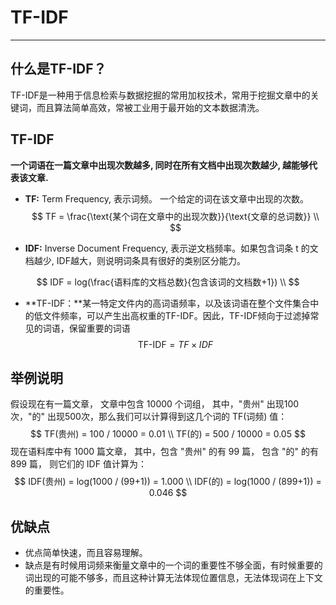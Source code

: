 # TF-IDF

---

## 什么是TF-IDF？
TF-IDF是一种用于信息检索与数据挖掘的常用加权技术，常用于挖掘文章中的关键词，而且算法简单高效，常被工业用于最开始的文本数据清洗。

## TF-IDF

**一个词语在一篇文章中出现次数越多, 同时在所有文档中出现次数越少, 越能够代表该文章.**

- **TF:** Term Frequency, 表示词频。 一个给定的词在该文章中出现的次数。
  $$
  TF = \frac{\text{某个词在文章中的出现次数}}{\text{文章的总词数}}  \\
  $$

- **IDF:** Inverse Document Frequency, 表示逆文档频率。如果包含词条 t 的文档越少, IDF越大，则说明词条具有很好的类别区分能力。

$$
IDF = log(\frac{语料库的文档总数}{包含该词的文档数+1})  \\
$$

- **TF-IDF：**某一特定文件内的高词语频率，以及该词语在整个文件集合中的低文件频率，可以产生出高权重的TF-IDF。因此，TF-IDF倾向于过滤掉常见的词语，保留重要的词语
  $$
  \text{TF-IDF} = TF \times IDF
  $$
  

## 举例说明

假设现在有一篇文章， 文章中包含 10000 个词组， 其中，"贵州" 出现100次，"的" 出现500次，那么我们可以计算得到这几个词的 TF(词频) 值：
$$
TF(贵州) = 100 / 10000 = 0.01 \\
TF(的) = 500 / 10000 = 0.05
$$
现在语料库中有 1000 篇文章， 其中，包含 "贵州" 的有 99 篇， 包含 "的" 的有 899 篇， 则它们的 IDF 值计算为：
$$
IDF(贵州) = log(1000 / (99+1)) = 1.000 \\
IDF(的) = log(1000 / (899+1)) = 0.046
$$

## 优缺点

- 优点简单快速，而且容易理解。
- 缺点是有时候用词频来衡量文章中的一个词的重要性不够全面，有时候重要的词出现的可能不够多，而且这种计算无法体现位置信息，无法体现词在上下文的重要性。

